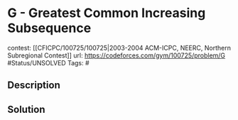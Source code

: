 # G - Greatest Common Increasing Subsequence

contest: [[CFICPC/100725/100725|2003-2004 ACM-ICPC, NEERC, Northern Subregional Contest]]
url: https://codeforces.com/gym/100725/problem/G
#Status/UNSOLVED
Tags: #

## Description

## Solution

